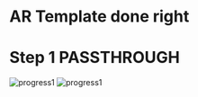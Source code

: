 # AR Template done right

#  Step 1 PASSTHROUGH

![progress1](https://cloud-8ph0wdzyc-hack-club-bot.vercel.app/01.gif)
![progress1](https://cloud-8ph0wdzyc-hack-club-bot.vercel.app/12.gif)
